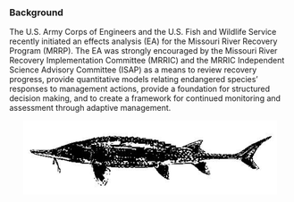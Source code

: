 ### Background

<p>The U.S. Army Corps of Engineers and the U.S. Fish and Wildlife Service recently initiated an effects analysis (EA) for the Missouri River Recovery Program (MRRP).  The EA was strongly encouraged by the Missouri River Recovery Implementation Committee (MRRIC) and the MRRIC Independent Science Advisory Committee (ISAP) as a means to review recovery progress, provide quantitative models relating endangered species’ responses to management actions, provide a foundation for structured decision making, and to create a framework for continued monitoring and assessment through adaptive management. </p>

<center>
<img src="figures/pst.jpg" alt="Pallid Sturgeon" width="90%">
</center>
